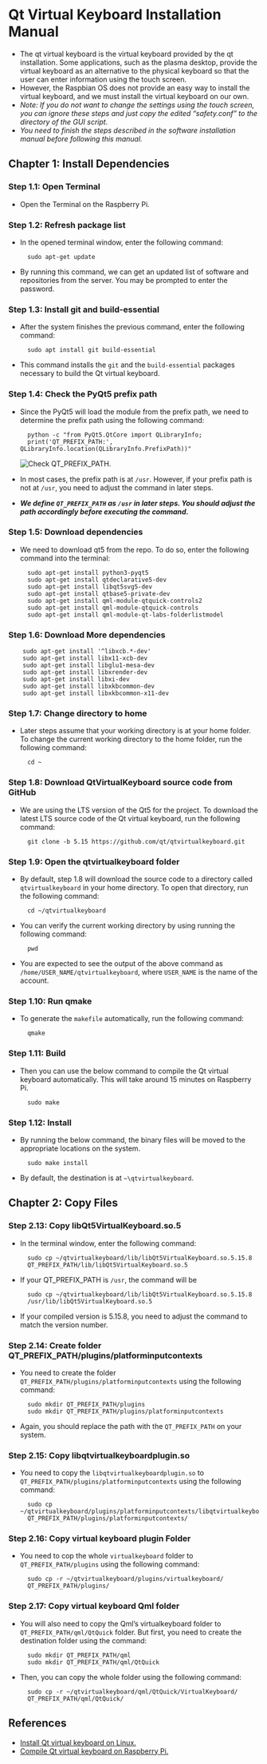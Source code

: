 # Qt Virtual Keyboard Installation Manual

- The qt virtual keyboard is the virtual keyboard provided by the qt installation. Some applications, such as the plasma desktop, provide the virtual keyboard as an alternative to the physical keyboard so that the user can enter information using the touch screen.
- However, the Raspbian OS does not provide an easy way to install the virtual keyboard, and we must install the virtual keyboard on our own. 
- *Note: If you do not want to change the settings using the touch screen, you can ignore these steps and just copy the edited “safety.conf” to the directory of the GUI script.*
- *You need to finish the steps described in the software installation manual before following this manual.*

## Chapter 1: Install Dependencies

### Step 1.1: Open Terminal

- Open the Terminal on the Raspberry Pi.

### Step 1.2: Refresh package list

- In the opened terminal window, enter the following command:

        sudo apt-get update

- By running this command, we can get an updated list of software and repositories from the server. You may be prompted to enter the password.

### Step 1.3: Install git and build-essential

- After the system finishes the previous command, enter the following command:

        sudo apt install git build-essential

- This command installs the `git` and the `build-essential` packages necessary to build the Qt virtual keyboard.

### Step 1.4: Check the PyQt5 prefix path

- Since the PyQt5 will load the module from the prefix path, we need to determine the prefix path using the following command:

        python -c "from PyQt5.QtCore import QLibraryInfo;  
        print('QT_PREFIX_PATH:', QLibraryInfo.location(QLibraryInfo.PrefixPath))"

    ![Check QT_PREFIX_PATH.](Screenshot_20230104_234533.png)

- In most cases, the prefix path is at `/usr`. However, if your prefix path is not at `/usr`, you need to adjust the command in later steps.
- ***We define `QT_PREFIX_PATH` as `/usr` in later steps. You should adjust the path accordingly before executing the command.***

### Step 1.5: Download dependencies

- We need to download qt5 from the repo. To do so, enter the following command into the terminal: 

        sudo apt-get install python3-pyqt5
        sudo apt-get install qtdeclarative5-dev
        sudo apt-get install libqt5svg5-dev
        sudo apt-get install qtbase5-private-dev
        sudo apt-get install qml-module-qtquick-controls2
        sudo apt-get install qml-module-qtquick-controls
        sudo apt-get install qml-module-qt-labs-folderlistmodel

### Step 1.6: Download More dependencies

        sudo apt-get install '^libxcb.*-dev'
        sudo apt-get install libx11-xcb-dev
        sudo apt-get install libglu1-mesa-dev
        sudo apt-get install libxrender-dev
        sudo apt-get install libxi-dev
        sudo apt-get install libxkbcommon-dev
        sudo apt-get install libxkbcommon-x11-dev

### Step 1.7: Change directory to home

- Later steps assume that your working directory is at your home folder. To change the current working directory to the home folder, run the following command:

        cd ~

### Step 1.8: Download QtVirtualKeyboard source code from GitHub

- We are using the LTS version of the Qt5 for the project. To download the latest LTS source code of the Qt virtual keyboard, run the following command:

        git clone -b 5.15 https://github.com/qt/qtvirtualkeyboard.git

### Step 1.9: Open the qtvirtualkeyboard folder

- By default, step 1.8 will download the source code to a directory called `qtvirtualkeyboard` in your home directory. To open that directory, run the following command:

        cd ~/qtvirtualkeyboard

- You can verify the current working directory by using running the following command:

        pwd
        
- You are expected to see the output of the above command as `/home/USER_NAME/qtvirtualkeyboard`, where `USER_NAME` is the name of the account. 

### Step 1.10: Run qmake

- To generate the `makefile` automatically, run the following command: 

        qmake

### Step 1.11: Build

- Then you can use the below command to compile the Qt virtual keyboard automatically. This will take around 15 minutes on Raspberry Pi.

        sudo make

### Step 1.12: Install

- By running the below command, the binary files will be moved to the appropriate locations on the system.

        sudo make install

- By default, the destination is at `~\qtvirtualkeyboard`.

## Chapter 2: Copy Files

### Step 2.13: Copy libQt5VirtualKeyboard.so.5

- In the terminal window, enter the following command:

        sudo cp ~/qtvirtualkeyboard/lib/libQt5VirtualKeyboard.so.5.15.8  
        QT_PREFIX_PATH/lib/libQt5VirtualKeyboard.so.5

- If your QT_PREFIX_PATH is `/usr`, the command will be

        sudo cp ~/qtvirtualkeyboard/lib/libQt5VirtualKeyboard.so.5.15.8  
        /usr/lib/libQt5VirtualKeyboard.so.5

- If your compiled version is 5.15.8, you need to adjust the command to match the version number.

### Step 2.14: Create folder QT_PREFIX_PATH/plugins/platforminputcontexts

- You need to create the folder `QT_PREFIX_PATH/plugins/platforminputcontexts` using the following command:

        sudo mkdir QT_PREFIX_PATH/plugins
        sudo mkdir QT_PREFIX_PATH/plugins/platforminputcontexts

- Again, you should replace the path with the `QT_PREFIX_PATH` on your system. 

### Step 2.15: Copy libqtvirtualkeyboardplugin.so

- You need to copy the `libqtvirtualkeyboardplugin.so` to `QT_PREFIX_PATH/plugins/platforminputcontexts` using the following command:

        sudo cp ~/qtvirtualkeyboard/plugins/platforminputcontexts/libqtvirtualkeyboardplugin.so  
        QT_PREFIX_PATH/plugins/platforminputcontexts/

### Step 2.16: Copy virtual keyboard plugin Folder

- You need to cop the whole `virtualkeyboard` folder to `QT_PREFIX_PATH/plugins` using the following command: 

        sudo cp -r ~/qtvirtualkeyboard/plugins/virtualkeyboard/  
        QT_PREFIX_PATH/plugins/

### Step 2.17: Copy virtual keyboard Qml folder

- You will also need to copy the Qml’s virtualkeyboard folder to `QT_PREFIX_PATH/qml/QtQuick` folder. But first, you need to create the destination folder using the command:

        sudo mkdir QT_PREFIX_PATH/qml
        sudo mkdir QT_PREFIX_PATH/qml/QtQuick

- Then, you can copy the whole folder using the following command:

        sudo cp -r ~/qtvirtualkeyboard/qml/QtQuick/VirtualKeyboard/  
        QT_PREFIX_PATH/qml/QtQuick/

## References

- [Install Qt virtual keyboard on Linux.](https://stackoverflow.com/questions/62473386/pyqt5-show-virtual-keyboard)
- [Compile Qt virtual keyboard on Raspberry Pi.](https://stackoverflow.com/questions/63719347/install-qtvirtualkeyboard-in-raspberry-pi/63720177#63720177)
